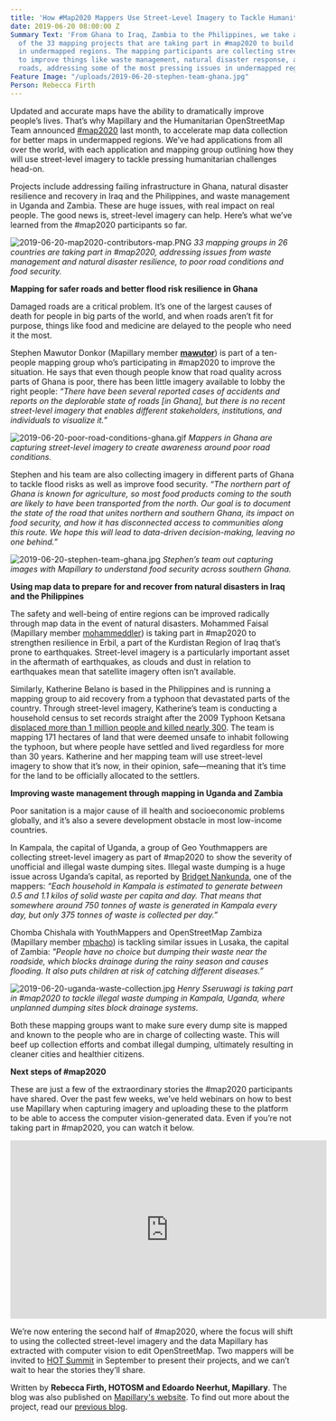 ```yaml
---
title: 'How #Map2020 Mappers Use Street-Level Imagery to Tackle Humanitarian Challenges'
date: 2019-06-20 08:00:00 Z
Summary Text: 'From Ghana to Iraq, Zambia to the Philippines, we take a look at some
  of the 33 mapping projects that are taking part in #map2020 to build better maps
  in undermapped regions. The mapping participants are collecting street-level imagery
  to improve things like waste management, natural disaster response, and damaged
  roads, addressing some of the most pressing issues in undermapped regions.'
Feature Image: "/uploads/2019-06-20-stephen-team-ghana.jpg"
Person: Rebecca Firth
---
```


Updated and accurate maps have the ability to dramatically improve people’s lives. That’s why Mapillary and the Humanitarian OpenStreetMap Team announced [#map2020](https://blog.mapillary.com/update/2019/05/09/launching-map-2020.html) last month, to accelerate map data collection for better maps in undermapped regions. We’ve had applications from all over the world, with each application and mapping group outlining how they will use street-level imagery to tackle pressing humanitarian challenges head-on.

Projects include addressing failing infrastructure in Ghana, natural disaster resilience and recovery in Iraq and the Philippines, and waste management in Uganda and Zambia. These are huge issues, with real impact on real people. The good news is, street-level imagery can help. Here’s what we’ve learned from the #map2020 participants so far.

![2019-06-20-map2020-contributors-map.PNG](/uploads/2019-06-20-map2020-contributors-map.PNG)
*33 mapping groups in 26 countries are taking part in #map2020, addressing issues from waste management and natural disaster resilience, to poor road conditions and food security.*

**Mapping for safer roads and better flood risk resilience in Ghana**

Damaged roads are a critical problem. It’s one of the largest causes of death for people in big parts of the world, and when roads aren’t fit for purpose, things like food and medicine are delayed to the people who need it the most.

Stephen Mawutor Donkor (Mapillary member **[mawutor](https://www.mapillary.com/app/user/mawutor)**) is part of a ten-people mapping group who’s participating in #map2020 to improve the situation. He says that even though people know that road quality across parts of Ghana is poor, there has been little imagery available to lobby the right people: *“There have been several reported cases of accidents and reports on the deplorable state of roads \[in Ghana\], but there is no recent street-level imagery that enables different stakeholders, institutions, and individuals to visualize it.”*

![2019-06-20-poor-road-conditions-ghana.gif](/uploads/2019-06-20-poor-road-conditions-ghana.gif)
*Mappers in Ghana are capturing street-level imagery to create awareness around poor road conditions.*

Stephen and his team are also collecting imagery in different parts of Ghana to tackle flood risks as well as improve food security. *“The northern part of Ghana is known for agriculture, so most food products coming to the south are likely to have been transported from the north. Our goal is to document the state of the road that unites northern and southern Ghana, its impact on food security, and how it has disconnected access to communities along this route. We hope this will lead to data-driven decision-making, leaving no one behind.”*

![2019-06-20-stephen-team-ghana.jpg](/uploads/2019-06-20-stephen-team-ghana.jpg)
*Stephen’s team out capturing images with Mapillary to understand food security across southern Ghana.*

**Using map data to prepare for and recover from natural disasters in Iraq and the Philippines**

The safety and well-being of entire regions can be improved radically through map data in the event of natural disasters. Mohammed Faisal (Mapillary member [mohammeddler](https://www.mapillary.com/app/user/mohammeddler)) is taking part in #map2020 to strengthen resilience in Erbil, a part of the Kurdistan Region of Iraq that’s prone to earthquakes. Street-level imagery is a particularly important asset in the aftermath of earthquakes, as clouds and dust in relation to earthquakes mean that satellite imagery often isn’t available.

Similarly, Katherine Belano is based in the Philippines and is running a mapping group to aid recovery from a typhoon that devastated parts of the country. Through street-level imagery, Katherine’s team is conducting a household census to set records straight after the 2009 Typhoon Ketsana [displaced more than 1 million people and killed nearly 300](https://reliefweb.int/sites/reliefweb.int/files/resources/0928EEF6416B8BA5852576470074186C-Full_Report.pdf). The team is mapping 171 hectares of land that were deemed unsafe to inhabit following the typhoon, but where people have settled and lived regardless for more than 30 years. Katherine and her mapping team will use street-level imagery to show that it’s now, in their opinion, safe—meaning that it’s time for the land to be officially allocated to the settlers.

**Improving waste management through mapping in Uganda and Zambia**

Poor sanitation is a major cause of ill health and socioeconomic problems globally, and it’s also a severe development obstacle in most low-income countries.

In Kampala, the capital of Uganda, a group of Geo Youthmappers are collecting street-level imagery as part of #map2020 to show the severity of unofficial and illegal waste dumping sites. Illegal waste dumping is a huge issue across Uganda’s capital, as reported by [Bridget Nankunda](https://www.mapillary.com/app/user/bridgetnankunda), one of the mappers: *“Each household in Kampala is estimated to generate between 0.5 and 1.1 kilos of solid waste per capita and day. That means that somewhere around 750 tonnes of waste is generated in Kampala every day, but only 375 tonnes of waste is collected per day.”*

Chomba Chishala with YouthMappers and OpenStreetMap Zambiza (Mapillary member [mbacho](https://www.mapillary.com/app/user/mbacho)) is tackling similar issues in Lusaka, the capital of Zambia: *"People have no choice but dumping their waste near the roadside, which blocks drainage during the rainy season and causes flooding. It also puts children at risk of catching different diseases.”*

![2019-06-20-uganda-waste-collection.jpg](/uploads/2019-06-20-uganda-waste-collection.jpg)
*Henry Sseruwagi is taking part in #map2020 to tackle illegal waste dumping in Kampala, Uganda, where unplanned dumping sites block drainage systems.*

Both these mapping groups want to make sure every dump site is mapped and known to the people who are in charge of collecting waste. This will beef up collection efforts and combat illegal dumping, ultimately resulting in cleaner cities and healthier citizens.

**Next steps of #map2020**

These are just a few of the extraordinary stories the #map2020 participants have shared. Over the past few weeks, we’ve held webinars on how to best use Mapillary when capturing imagery and uploading these to the platform to be able to access the computer vision-generated data. Even if you’re not taking part in #map2020, you can watch it below.

<iframe width="560" height="315" src="https://www.youtube.com/embed/NIR2_SR5nLo" frameborder="0" allow="accelerometer; autoplay; encrypted-media; gyroscope; picture-in-picture" allowfullscreen></iframe>

We’re now entering the second half of #map2020, where the focus will shift to using the collected street-level imagery and the data Mapillary has extracted with computer vision to edit OpenStreetMap. Two mappers will be invited to [HOT Summit](https://summit2019.hotosm.org/) in September to present their projects, and we can’t wait to hear the stories they’ll share.

Written by **Rebecca Firth, HOTOSM and Edoardo Neerhut, Mapillary**. The blog was also published on [Mapillary's website](https://blog.mapillary.com/update/2019/06/20/map2020-tackling-humanitarian-challenges.html). To find out more about the project, read our [previous blog](https://www.hotosm.org/updates/number-map2020-campaign/).